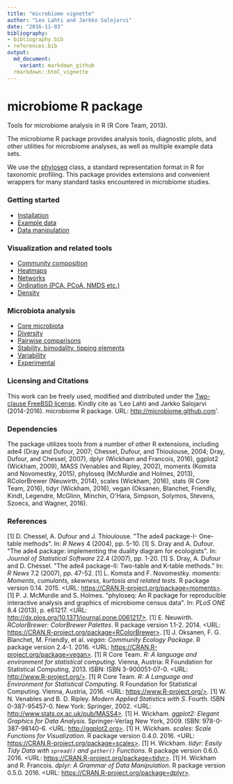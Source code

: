```yaml
---
title: "microbiome vignette"
author: "Leo Lahti and Jarkko Salojarvi"
date: "2016-11-03"
bibliography: 
- bibliography.bib
- references.bib
output: 
  md_document:
    variant: markdown_github
  rmarkdown::html_vignette
---
```

<!--
  %\VignetteIndexEntry{microbiome tutorial}
  %\VignetteEngine{knitr::rmarkdown}
  %\usepackage[utf8]{inputenc}
  %\VignetteEncoding{UTF-8}
-->




microbiome R package
===========

Tools for microbiome analysis in R (R Core Team, 2013).

The microbiome R package provides analysis tools, diagnostic plots,
and other utilities for microbiome analyses, as well as multiple
example data sets.

We use the [phyloseq](http://joey711.github.io/phyloseq/import-data)
class, a standard representation format in R for taxonomic
profiling. This package provides extensions and convenient wrappers
for many standard tasks encountered in microbiome studies. 


### Getting started

* [Installation](Template.md) 
* [Example data](Data.md)
* [Data manipulation](Preprocessing.md)


### Visualization and related tools

* [Community composition](Composition.md)
* [Heatmaps](Heatmap.md)
* [Networks](Networks.md)
* [Ordination (PCA, PCoA, NMDS etc.)](Ordination.md)
* [Density](Density.md)


### Microbiota analysis

* [Core microbiota](Core.md)
* [Diversity](Diversity.md)
* [Pairwise comparisons](Comparisons.md)
* [Stability, bimodality, tipping elements](Stability.md)
* [Variability](Variability.md)
* [Experimental](Experimental.Rmd)


### Licensing and Citations

This work can be freely used, modified and distributed under the
[Two-clause FreeBSD
license](http://en.wikipedia.org/wiki/BSD\_licenses). Kindly cite as
'Leo Lahti and Jarkko Salojarvi (2014-2016). microbiome R
package. URL: http://microbiome.github.com'.


### Dependencies

The package utilizes tools from a number of other R extensions,
including ade4 (Dray and Dufour, 2007; Chessel, Dufour, and Thioulouse, 2004; Dray, Dufour, and Chessel, 2007), dplyr (Wickham and Francois, 2016), ggplot2 (Wickham, 2009), MASS (Venables and Ripley, 2002), moments (Komsta and Novomestky, 2015), phyloseq (McMurdie and Holmes, 2013), RColorBrewer (Neuwirth, 2014), scales (Wickham, 2016), stats (R Core Team, 2016), tidyr (Wickham, 2016), vegan (Oksanen, Blanchet, Friendly, Kindt, Legendre, McGlinn, Minchin, O'Hara, Simpson, Solymos, Stevens, Szoecs, and Wagner, 2016).


### References



[1] D. Chessel, A. Dufour and J. Thioulouse. "The ade4 package-I-
One-table methods". In: _R News_ 4 (2004), pp. 5-10.
[1] S. Dray and A. Dufour. "The ade4 package: implementing the
duality diagram for ecologists". In: _Journal of Statistical
Software_ 22.4 (2007), pp. 1-20.
[1] S. Dray, A. Dufour and D. Chessel. "The ade4 package-II:
Two-table and K-table methods." In: _R News_ 7.2 (2007), pp.
47-52.
[1] L. Komsta and F. Novomestky. _moments: Moments, cumulants,
skewness, kurtosis and related tests_. R package version 0.14.
2015. <URL: https://CRAN.R-project.org/package=moments>.
[1] P. J. McMurdie and S. Holmes. "phyloseq: An R package for
reproducible interactive analysis and graphics of microbiome
census data". In: _PLoS ONE_ 8.4 (2013), p. e61217. <URL:
http://dx.plos.org/10.1371/journal.pone.0061217>.
[1] E. Neuwirth. _RColorBrewer: ColorBrewer Palettes_. R package
version 1.1-2. 2014. <URL:
https://CRAN.R-project.org/package=RColorBrewer>.
[1] J. Oksanen, F. G. Blanchet, M. Friendly, et al. _vegan:
Community Ecology Package_. R package version 2.4-1. 2016. <URL:
https://CRAN.R-project.org/package=vegan>.
[1] R Core Team. _R: A language and environment for statistical
computing_. Vienna, Austria: R Foundation for Statistical
Computing, 2013. ISBN: ISBN 3-900051-07-0. <URL:
http://www.R-project.org/>.
[1] R Core Team. _R: A Language and Environment for Statistical
Computing_. R Foundation for Statistical Computing. Vienna,
Austria, 2016. <URL: https://www.R-project.org/>.
[1] W. N. Venables and B. D. Ripley. _Modern Applied Statistics
with S_. Fourth. ISBN 0-387-95457-0. New York: Springer, 2002.
<URL: http://www.stats.ox.ac.uk/pub/MASS4>.
[1] H. Wickham. _ggplot2: Elegant Graphics for Data Analysis_.
Springer-Verlag New York, 2009. ISBN: 978-0-387-98140-6. <URL:
http://ggplot2.org>.
[1] H. Wickham. _scales: Scale Functions for Visualization_. R
package version 0.4.0. 2016. <URL:
https://CRAN.R-project.org/package=scales>.
[1] H. Wickham. _tidyr: Easily Tidy Data with `spread()` and
`gather()` Functions_. R package version 0.6.0. 2016. <URL:
https://CRAN.R-project.org/package=tidyr>.
[1] H. Wickham and R. Francois. _dplyr: A Grammar of Data
Manipulation_. R package version 0.5.0. 2016. <URL:
https://CRAN.R-project.org/package=dplyr>.

